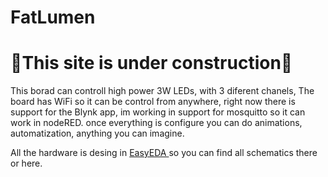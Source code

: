 # FatLumen
<h1>🚧This site is under construction🚧</h1>

This borad can controll high power 3W LEDs, with 3 diferent chanels, The board has WiFi so it can be control from anywhere, right now there is support for the Blynk app, im working in support for mosquitto so it can work in nodeRED.
once everything is configure you can do animations, automatization, anything you can imagine.

All the hardware is desing in <a href="https://easyeda.com/diegozalez/3a-led"> EasyEDA </a> so you can find all schematics there or here.

